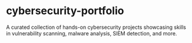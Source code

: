 # cybersecurity-portfolio
A curated collection of hands-on cybersecurity projects showcasing skills in vulnerability scanning, malware analysis, SIEM detection, and more.
